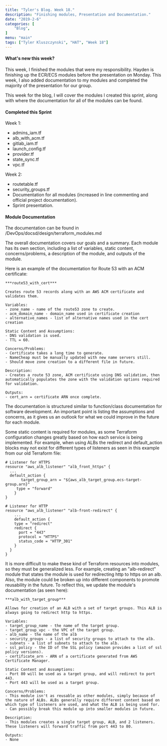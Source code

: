 ```yaml
---
title: "Tyler's Blog. Week 18."
description: "Finishing modules, Presentation and Documentation."
date: "2019-2-6"
categories: [
    "Blog",
]
menu: "main"
tags: ["Tyler Kluszczynski", "HAT", "Week 18"]
---
```


#### What's new this week?
This week, I finished the modules that were my responsibility. Hayden is finishing up the ECR/ECS modules before the presentation on Monday. This week, I also added documentation to my modules and completed the majority of the presentation for our group.

This week for the blog, I will cover the modules I created this sprint, along with where the documentation for all of the modules can be found.

#### Completed this Sprint
Week 1:
* admins_iam.tf
* alb_with_acm.tf
* gitlab_iam.tf
* launch_config.tf
* provider.tf
* state_sync.tf
* vpc.tf

Week 2:
* routetable.tf
* security_groups.tf
* Documentation for all modules (increased in line commenting and official project documentation).
* Sprint presentation.

#### Module Documentation
The documentation can be found in /DevOps/docsd/design/terraform_modules.md

The overall documentation covers our goals and a summary. Each module has its own section, including a list of variables, static content, concerns/problems, a description of the module, and outputs of the module.

Here is an example of the documentation for Route 53 with an ACM certificate:

```
***route53_with_cert***

Creates route 53 records along with an AWS ACM certificate and validates them.

Variables:
- zone_name - name of the route53 zone to create.
- acm_domain_name - domain_name used in certificate creation
- alternative_names - list of alternative names used in the cert creation

Static Content and Assumptions:
- DNS validation is used.
- TTL = 60.

Concerns/Problems:
- Certificate takes a long time to generate.
- NameCheap must be manually updated with new name servers still.
- Should move zone creation to a different file in future.

Description:
- Creates a route 53 zone, ACM certificate using DNS validation, then automatically populates the zone with the validation options required for validation.

Outputs:
- cert_arn = certificate ARN once complete.
```

The documentation is structured similar to function/class documentation for software development. An important point is listing the assumptions and concerns, as it gives us an outlook for what we could improve in the future for each module.

Some static content is required for modules, as some Terraform configuration changes greatly based on how each service is being implemented. For example, when using ALBs the redirect and default_action blocks may not exist for different types of listeners as seen in this example from our old Terraform file:

```
# Listener for HTTPS
resource "aws_alb_listener" "alb_front_https" {
  ...
  default_action {
	   target_group_arn = "${aws_alb_target_group.ecs-target-group.arn}"
     type = "forward"
	}
}

# Listener for HTTP
resource "aws_alb_listener" "alb-front-redirect" {
	...
	default_action {
    type = "redirect"
    redirect {
      port = "443"
      protocol = "HTTPS"
      status_code = "HTTP_301"
    }
  }
}
```
It is more difficult to make these kind of Terraform resources into modules, so they must be generalized less. For example, creating an "alb-redirect" module that states the module is used for redirecting http to https on an alb. Also, the module could be broken up into different components to promote reusability in the future. To reflect this, we update the module's documentation (as seen here):

```
***alb_with_target_group***

Allows for creation of an ALB with a set of target groups. This ALB is always going to redirect http to https.

Variables:
- target_group_name - the name of the target group.
- target_group_vpc - the VPC of the target group.
- alb_name - the name of the alb
- security_groups - a list of security groups to attach to the alb.
- subnets - a list of subnets to attach to the alb.
- ssl_policy - the ID of the SSL policy (amazon provides a list of ssl policy versions).
- certificate_arn - ARN of a certificate generated from AWS Certificate Manager.

Static Content and Assumptions:
- Port 80 will be used as a target group, and will redirect to port 443.
- Port 443 will be used as a target group.

Concerns/Problems:
- This module isn't as reusable as other modules, simply because of the nature of ALBs. ALBs generally require different content based on which type of listeners are used, and what the ALB is being used for.
- Can possibly break this module up into smaller modules in future.

Description:
- This modules creates a single target group, ALB, and 2 listeners. These listeners will forward traffic from port 443 to 80.

Outputs:
- None
```
